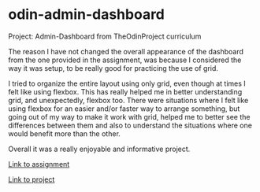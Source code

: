 # odin-admin-dashboard
Project: Admin-Dashboard from TheOdinProject curriculum

The reason I have not changed the overall appearance of the dashboard from the one provided in the assignment, was because I considered the way it was setup, to be really good for practicing the use of grid. 

I tried to organize the entire layout using only grid, even though at times I felt like using flexbox. This has really helped me in better understanding grid, and unexpectedly, flexbox too. There were situations where I felt like using flexbox for an easier and/or faster way to arrange something, but going out of my way to make it work with grid, helped me to better see the differences between them and also to understand the situations where one would benefit more than the other. 

Overall it was a really enjoyable and informative project.

[Link to assignment](https://www.theodinproject.com/lessons/node-path-intermediate-html-and-css-admin-dashboard)

[Link to project](https://octavian-sn.github.io/odin-admin-dashboard/)
